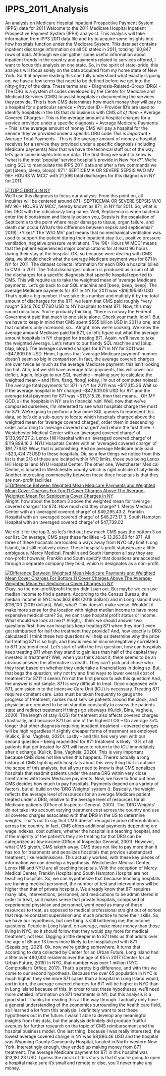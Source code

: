 # IPPS_2011_Analysis
An analysis on Medicare Hospital Inpatient Prospective Payment System (IPPS) data for 2011
Welcome to the 2011 Medicare Hospital Inpatient Prospective Payment System (IPPS) analysist. This analysis will take information from IPPS 2011 data file and try to acquire some insights into how hospitals function under the Medicare System.
	This data set contains inpatient discharge information on all 50 states in 2011, totaling 160,847 rows of data. Although we can gather some useful information about inpatient trends in the country and payments related to services offered, I want to focus this analysis on one state. So, in the spirit of state-pride, this analysis will focus solely on the data acquired from my home state of New York.
	So that anyone reading this can fully understand what exactly is going on, we have a few terms that need to be defined before we get into the nitty-gritty of the data. These terms are:
•	Diagnosis-Related-Group (DRG) - The DRG is a system of codes developed by the Center for Medicare and Medicaid Services (CMS) to assist hospitals in documenting the services they provide.  This is how CMS determines how much money they will pay to a hospital for a particular service
•	Provider ID – Provider ID’s are used to identify hospitals in the US that do business with CMS *all of them*
•	Average Covered Charges – This is the average amount a hospital charges for a service provided under a specific diagnosis
•	Average Medicare Payments – This is the average amount of money CMS will pay a hospital for the service they’ve provided under a specific DRG code *This is important*
•	Average Total Payments – This is the average amount of money a hospital receives for a service they provided under a specific diagnosis (including Medicare payments)
Now that we have the technical stuff out of the way, let’s gain some insights into our data. The first thing we want to know is “what is the most ‘popular’ service hospital’s provide in New York?”. We’re using SQL to manipulate the IPPS 2011 data and after a few commands we get [bleep, bleep, bloop]:
871 ' SEPTICEMIA OR SEVERE SEPSIS W/O MV 96+ HOURS W MCC' 
with 21,596 total discharges for this diagnosis in NY for 2011. 
<div class='tableauPlaceholder' id='viz1620094593615' style='position: relative'><noscript><a href='#'><img alt='TOP 5 DRG&#39;S IN NY ' src='https:&#47;&#47;public.tableau.com&#47;static&#47;images&#47;dr&#47;drgdata&#47;Sheet2&#47;1_rss.png' style='border: none' /></a></noscript><object class='tableauViz'  style='display:none;'><param name='host_url' value='https%3A%2F%2Fpublic.tableau.com%2F' /> <param name='embed_code_version' value='3' /> <param name='site_root' value='' /><param name='name' value='drgdata&#47;Sheet2' /><param name='tabs' value='no' /><param name='toolbar' value='yes' /><param name='static_image' value='https:&#47;&#47;public.tableau.com&#47;static&#47;images&#47;dr&#47;drgdata&#47;Sheet2&#47;1.png' /> <param name='animate_transition' value='yes' /><param name='display_static_image' value='yes' /><param name='display_spinner' value='yes' /><param name='display_overlay' value='yes' /><param name='display_count' value='yes' /><param name='language' value='en' /></object></div>                <script type='text/javascript'>                    var divElement = document.getElementById('viz1620094593615');                    var vizElement = divElement.getElementsByTagName('object')[0];                    vizElement.style.width='100%';vizElement.style.height=(divElement.offsetWidth*0.75)+'px';                    var scriptElement = document.createElement('script');                    scriptElement.src = 'https://public.tableau.com/javascripts/api/viz_v1.js';                    vizElement.parentNode.insertBefore(scriptElement, vizElement);                </script>
	We’ll use this diagnosis to focus our analysis. From this point on, all inquiries will be centered around 871 ' SEPTICEMIA OR SEVERE SEPSIS W/O MV 96+ HOURS W MCC', hereby known as 871, in NY for 2011. So, what is this DRG with the ridiculously long name. Well, Septicemia is when bacteria enter the bloodstream and literally poison you, Sepsis is the escalation of Septicemia to the point where major damage to tissue, organ failure, and death can occur (What’s the difference between sepsis and septicemia? 2019). *Yikes* The ‘W/O MV’ part means that no mechanical ventilation was used to support the patient during their inpatient stay (i.e., positive pressure ventilation, negative pressure ventilation). The ‘96+ Hours W MCC’ means that the patient experienced major complications for at least 96 hours during their stay at the hospital. 
	OK, so because were dealing with CMS data, we should check what the average Medicare payment was for 871 in NY for 2011. The dataset collects information for each DRG a hospital billed to CMS in 2011. The ‘total discharges’ column is produced as a sum of all the discharges for a specific diagnosis that specific hospital reported to CMS. This will require us to take the weighted mean of ‘average Medicare payments’. Let’s go back to our SQL machine and [beep, beep, beep]: 
The average Medicare payments for 871 in NY for 2011 was ~$16,195.60 USD
	That’s quite a big number. If we take this number and multiply it by the total amount of discharges for the 871, we learn that CMS paid roughly *very rough* $349,760,177.60 USD to NY hospitals to treat 871. Now, this may sound ridiculous. You’re probably thinking, “there is no way the Federal Government paid that much to one state alone. Check your math, idiot”. But, we have to keep in mind that CMS spent $555 billion USD in 2011 alone, and that numbers only increased, so…
	Alright, now we’re cooking. We know the average amount Medicare paid for 871, so let’s figure out what the average amount hospitals in NY charged for treating 871. Again, we’ll have to take the weighted Average. Let’s return to our handy SQL machine and [blup, blap, blop]:
The average covered charges for 871 in NY for 2011 was ~$47,609.05 USD.
	Hmm, I guess that ‘average Medicare payment’ number doesn’t seem so big in comparison. In fact, the average covered charges are over twice as much as the average Medicare payment; this isn’t looking too hot. Ahh, but we still have average total payments, this will cover our deficit. Again, lets go to our SQL machine – making sure to calculate the weighted mean – and [flim, flang, flong] (okay, I’m out of computer noises):
The average total payments for 871 in NY for 2011 was ~$17,315.26
	Wait so if the average hospital in NY charged ~$47,609.05 USD for 871 and the average total payment for 871 was ~$17,315.26, then that means… OH MY GOD, all the hospitals in NY are in financial ruin! 
	Well, now that we’ve composed ourselves, I’m interested to see what hospitals charge the most for 871. We’re going to perform a few more SQL queries to represent this data, so let’s do a sub-query to locate which hospitals charged above the weighted mean for ‘average covered charges’, order them in descending order according to ‘average covered charged’ and return the first three:
1.	Westchester Medical Center with an ‘averaged covered charge’ of $133,997.27
2.	Lenox Hill Hospital with an ‘averaged covered charge’ of $119,899.16
3.	NYU Hospitals Center with an ‘averaged covered charge’ of $91,776.62
Wow, that is astonishing. And on average Medicare only paid ~$23,424.73USD to these hospitals. Ok, so a few things we notice from this list is that 2/3 of these are located within NYC limits, those two being Lenox Hill Hospital and NYU Hospital Center. The other one, Westchester Medical Center, is located in Westchester county which is right outside of city-limits. Another interesting commonality between these three hospitals is that they are non-profit facilities 
<div class='tableauPlaceholder' id='viz1620094662475' style='position: relative'><noscript><a href='#'><img alt='Difference Between Weighted Mean Medicare Payments and Weighted Mean Cover Charges For Top 11 Cover Charges Above The Average-Weighted Mean For Septicemia Cover Charges In NY ' src='https:&#47;&#47;public.tableau.com&#47;static&#47;images&#47;dr&#47;drgdata&#47;Sheet6&#47;1_rss.png' style='border: none' /></a></noscript><object class='tableauViz'  style='display:none;'><param name='host_url' value='https%3A%2F%2Fpublic.tableau.com%2F' /> <param name='embed_code_version' value='3' /> <param name='site_root' value='' /><param name='name' value='drgdata&#47;Sheet6' /><param name='tabs' value='no' /><param name='toolbar' value='yes' /><param name='static_image' value='https:&#47;&#47;public.tableau.com&#47;static&#47;images&#47;dr&#47;drgdata&#47;Sheet6&#47;1.png' /> <param name='animate_transition' value='yes' /><param name='display_static_image' value='yes' /><param name='display_spinner' value='yes' /><param name='display_overlay' value='yes' /><param name='display_count' value='yes' /><param name='language' value='en' /><param name='filter' value='publish=yes' /></object></div>                <script type='text/javascript'>                    var divElement = document.getElementById('viz1620094662475');                    var vizElement = divElement.getElementsByTagName('object')[0];                    vizElement.style.width='100%';vizElement.style.height=(divElement.offsetWidth*0.75)+'px';                    var scriptElement = document.createElement('script');                    scriptElement.src = 'https://public.tableau.com/javascripts/api/viz_v1.js';                    vizElement.parentNode.insertBefore(scriptElement, vizElement);                </script>
	Alright, how about the bottom 3 above the weighted mean for ‘average covered charges’ for 874. How much did they charge?
1.	Mercy Medical Center with an ‘averaged covered charge’ of $49,295.43
2.	Franklin Hospital with an ‘averaged covered charge’ of $48,273.17
3.	South Hampton Hospital with an ‘averaged covered charge’ of $47,739.02

We did it for the top 3, so let’s find out how much CMS pays the bottom 3 on our list. On average, CMS pays these facilities ~$ 13,263.60 for 871. All three of these hospitals are located a ways away from NYC city limit (Long Island), but still relatively close. These hospital’s profit statuses are a little ambiguous. Mercy Medical, Franklin and South Hampton all say they are non-profit however, Franklin and South specify that donations are accepted through a separate company they hold, which is designates as a non-profit.
<div class='tableauPlaceholder' id='viz1620094714593' style='position: relative'><noscript><a href='#'><img alt='Difference Between Weighted Mean Medicare Payments and Weighted Mean Cover Charges For Bottom 11 Cover Charges Above The Average-Weighted Mean For Septicemia Cover Charges In NY  ' src='https:&#47;&#47;public.tableau.com&#47;static&#47;images&#47;dr&#47;drgdata&#47;Sheet5&#47;1_rss.png' style='border: none' /></a></noscript><object class='tableauViz'  style='display:none;'><param name='host_url' value='https%3A%2F%2Fpublic.tableau.com%2F' /> <param name='embed_code_version' value='3' /> <param name='site_root' value='' /><param name='name' value='drgdata&#47;Sheet5' /><param name='tabs' value='no' /><param name='toolbar' value='yes' /><param name='static_image' value='https:&#47;&#47;public.tableau.com&#47;static&#47;images&#47;dr&#47;drgdata&#47;Sheet5&#47;1.png' /> <param name='animate_transition' value='yes' /><param name='display_static_image' value='yes' /><param name='display_spinner' value='yes' /><param name='display_overlay' value='yes' /><param name='display_count' value='yes' /><param name='language' value='en' /><param name='filter' value='publish=yes' /></object></div>                <script type='text/javascript'>                    var divElement = document.getElementById('viz1620094714593');                    var vizElement = divElement.getElementsByTagName('object')[0];                    vizElement.style.width='100%';vizElement.style.height=(divElement.offsetWidth*0.75)+'px';                    var scriptElement = document.createElement('script');                    scriptElement.src = 'https://public.tableau.com/javascripts/api/viz_v1.js';                    vizElement.parentNode.insertBefore(scriptElement, vizElement);                </script>
	Okay, so the non-profit/profit theory didn’t pan out. But maybe we can use median income to find a pattern. According to the Census Bureau, the median income in NYC was $63,998 (2019 dollars) and in Long Island it was $116,100 (2019 dollars). Wait, what? This doesn’t make sense. Wouldn’t it make more sense for the location with higher median income to have more expensive medical care? So, we can’t use hospital profit status or income. What should we look at next?
	Alright, I think we should answer two questions first: how can hospitals keep treating 871 when they don’t even get reimbursed for half the treatment they provide? And, how exactly is DRG calculated? I think these two questions will help us determine why the price for treating 871 is so high, and how is median income negatively correlated to 871 treatment cost.
	Let’s start of with the first question, how can hospitals keep treating 871 when they stand to gain less than half of the capital they invested in treatment? Well, when you think about it, there seems to be an obvious answer; the alternative is death. They can’t pick and chose who they treat based on whether they undertake a financial loss in doing so. But, that begs the question; why not try and find ways to lower overall cost of treatment for 871? It seems I’m not the first person to ask this question! And, the answer is not simple. 871 is very difficult to treat. Once diagnosed with 871, admission in to the Intensive Care Unit (ICU) is necessary. Treating 871 requires constant care. Labs must be taken frequently to gauge the progress of treatment, nurses must service patients around the clock, and physician are required to be on standby constantly to assess the patients state and redirect treatment if things go sideways (Kulick, Bina, Vaghela, 2020). The length of stay (LOS) for treatment also affects covered charges drastically, and because 871 has one of the highest LOS – On average 75% longer that other diagnosis requiring inpatient treatment – covered charges will be high regardless if slightly cheaper forms of treatment are employed (Kulick, Bina, Vaghela, 2020). Lastly – and this ties very well with our second question – being readmitted for 871 treatment is likely. 13% of all patients that get treated for 871 will have to return to the ICU immediately after discharge (Kulick, Bina, Vaghela, 2020). This is very important because CMS does not like when this happens. There’s actually a long history of CMS fighting with hospitals about this very thing that is outside the scope of this analysis, but all you need to know is that CMS penalizes hospitals that readmit patients under the same DRG within very close timeframes with lower Medicare payments. 
	Now, we have to find out how CMS decides how much to pay hospitals. Payments depend on a variety of factors, but all build on the ‘DRG Weights’ system (). Basically, the weight reflects the average level of resources for an average Medicare patient treated under a DRG, relative to the average level of resources for all Medicare patients (Office of Inspector General, 2001). The ‘DRG Weights’ do not take into account varying treatment cost across the country and use all covered charges associated with that DRG in the US to determine weights. That’s not to say that CMS doesn’t recognize price differentiations across the country, in fact, CMS offers additional payments depending on: wage indexes, cost outliers, whether the hospital is a teaching hospital, and if the majority of the patient’s they are treating for that DRG can be categorized as low income (Office of Inspector General, 2001). However, what CMS giveth, CMS taketh away. CMS does not like to pay more than it has too for treatments and penalizes hospitals that provide substandard treatment, like readmissions. 
	This actually worked, with these key pieces of information we can develop a hypothesis. Westchester Medical Center, Lenox Hill and NYU are all teaching hospitals. With the exception of Mercy Medical Center, Franklin Hospital and South Hampton Hospital are not teaching hospitals. So, we can hypothesize that because teaching hospitals are training medical personnel, the number of test and interventions will be higher than that of private hospitals. We already know that 871 requires many labs, interventions, personnel, and medications to be administered in order to treat, so it makes sense that private hospitals, composed of experienced physician and personnel, wont need as many of these resources to treat, as opposed to medical professional straight out of school that require constant supervision and much practice to hone their skills. 
	So, we have our hypothesis, but one thing is still bothering me; the income questions. People in Long Island, on average, make more money than those living in NYC, so it should follow that they would pay more for medical treatment, not less. Digging a little deeper in to 871 tells us that adults over the age of 65 are 13 times more likely to be hospitalized with 871 (Sepsis.org, 2021). Ok, now we’re getting somewhere. It turns that according to data collected by Center for an Urban Future, Long Island had a little over 480,000 residents over the age of 65 in 2017 (Center for an Urban Future, 2019) In NYC, that number was over 1 million (NYC Comptroller’s Office, 2017). That’s a pretty big difference, and with this we come to our second hypothesis. Because the over 65 population in NYC is much higher, they see more 871 cases than a hospital in Long Island would, and in turn, the average covered charges for 871 will be higher in NYC than in Long Island because of this. In order to test these hypotheses, we’ll need more detailed information on 871 treatments in NY, but this analysis is a good start. 
	Thanks for reading this all the way through. I actually only have a general understanding of the economics surrounding the health care field, so I learned a lot from this analysis. I definitely want to test these hypotheses out in the future. I wasn’t able to develop any meaningful insights from this data, but the analysis definitely did produce fruitful avenues for further research on the topic of CMS reimbursement and the hospital business model. One last thing, because I was really interested, the lowest average covered charge in NY was $8,886.46 USD and the hospital was Wyoming County Community Hospital, located in North-western New York. Interestingly enough, they ended up making money from 871 treatment. The average Medicare payment for 871 in this hospital was $13,181.23 USD. I guess the moral of this story is that if you’re going to open a hospital make sure it’s small and remote or else, you’ll never make any money. 
